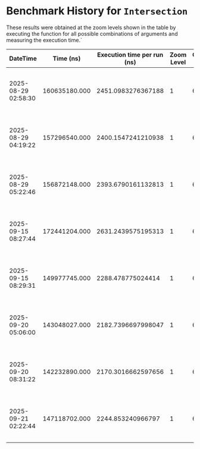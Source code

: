 # Benchmark History for `Intersection`

These results were obtained at the zoom levels shown in the table by executing the function for all possible combinations of arguments and measuring the execution time.`

| DateTime | Time (ns) | Execution time per run (ns) | Zoom Level | Operation Count | Remarks |
|----------|----------|-----------------------|------------|----------------|--------|
| 2025-08-29 02:58:30 | 160635180.000 | 2451.0983276367188 | 1 | 65536 | Only voxels with an elevation of zero or higher are considered. |
| 2025-08-29 04:19:22 | 157296540.000 | 2400.1547241210938 | 1 | 65536 | Only voxels with an elevation of zero or higher are considered. |
| 2025-08-29 05:22:46 | 156872148.000 | 2393.6790161132813 | 1 | 65536 | Only voxels with an elevation of zero or higher are considered. |
| 2025-09-15 08:27:44 | 172441204.000 | 2631.2439575195313 | 1 | 65536 | Only voxels with an elevation of zero or higher are considered. |
| 2025-09-15 08:29:31 | 149977745.000 | 2288.478775024414 | 1 | 65536 | Only voxels with an elevation of zero or higher are considered. |
| 2025-09-20 05:06:00 | 143048027.000 | 2182.7396697998047 | 1 | 65536 | Only voxels with an elevation of zero or higher are considered. |
| 2025-09-20 08:31:22 | 142232890.000 | 2170.3016662597656 | 1 | 65536 | Only voxels with an elevation of zero or higher are considered. |
| 2025-09-21 02:22:44 | 147118702.000 | 2244.853240966797 | 1 | 65536 | Only voxels with an elevation of zero or higher are considered. |
